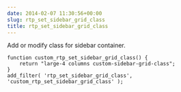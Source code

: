 ```yaml
---
date: 2014-02-07 11:30:56+00:00
slug: rtp_set_sidebar_grid_class
title: rtp_set_sidebar_grid_class
---
```


Add or modify class for sidebar container.

    
    function custom_rtp_set_sidebar_grid_class() {
        return "large-4 columns custom-sidebar-grid-class";
    }
    add_filter( 'rtp_set_sidebar_grid_class', 'custom_rtp_set_sidebar_grid_class' );

